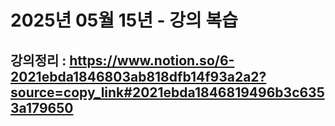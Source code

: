 # 2025년 05월 15년 - 강의 복습

## 강의정리 : https://www.notion.so/6-2021ebda1846803ab818dfb14f93a2a2?source=copy_link#2021ebda1846819496b3c6353a179650
